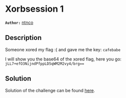 # Xorbsession 1

**`Author:`** [ntnco](https://github.com/ntnco)

## Description

Someone xored my flag :( and gave me the key: `cafebabe`

I will show you the base64 of the xored flag, here you go: `jLL7+efO3NijndPfppLD5qWM2M2vy4/brg==`

## Solution

Solution of the challenge can be found [here](solution/).

